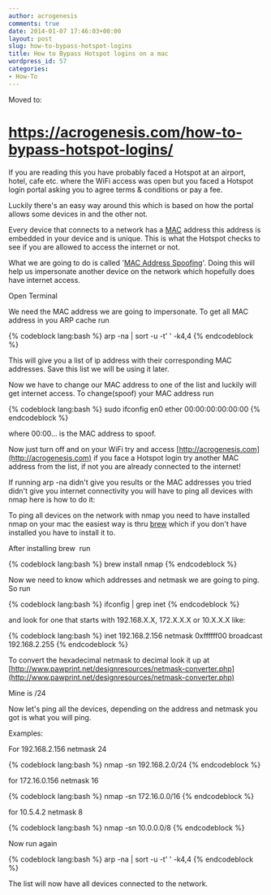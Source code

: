 ```yaml
---
author: acrogenesis
comments: true
date: 2014-01-07 17:46:03+00:00
layout: post
slug: how-to-bypass-hotspot-logins
title: How to Bypass Hotspot logins on a mac
wordpress_id: 57
categories:
- How-To
---
```


Moved to:
# https://acrogenesis.com/how-to-bypass-hotspot-logins/

If you are reading this you have probably faced a Hotspot at an airport, hotel, cafe etc. where the WiFi access was open but you faced a Hotspot login portal asking you to agree terms & conditions or pay a fee.

Luckily there's an easy way around this which is based on how the portal allows some devices in and the other not.

Every device that connects to a network has a [MAC](https://en.wikipedia.org/wiki/MAC_address) address this address is embedded in your device and is unique. This is what the Hotspot checks to see if you are allowed to access the internet or not.

What we are going to do is called '[MAC Address Spoofing](https://en.wikipedia.org/wiki/MAC_spoofing)'. Doing this will help us impersonate another device on the network which hopefully does have internet access.

Open Terminal

We need the MAC address we are going to impersonate. To get all MAC address in you ARP cache run


{% codeblock lang:bash %}
arp -na | sort -u -t' ' -k4,4
{% endcodeblock %}


This will give you a list of ip address with their corresponding MAC addresses. Save this list we will be using it later.

Now we have to change our MAC address to one of the list and luckily will get internet access. To change(spoof) your MAC address run


{% codeblock lang:bash %}
sudo ifconfig en0 ether 00:00:00:00:00:00
{% endcodeblock %}


where 00:00... is the MAC address to spoof.

Now just turn off and on your WiFi try and access [http://acrogenesis.com](http://acrogenesis.com) if you face a Hotspot login try another MAC address from the list, if not you are already connected to the internet!

If running arp -na didn't give you results or the MAC addresses you tried didn't give you internet connectivity you will have to ping all devices with nmap here is how to do it:

To ping all devices on the network with nmap you need to have installed nmap on your mac the easiest way is thru [brew](http://brew.sh/) which if you don't have installed you have to install it to.

After installing brew  run


{% codeblock lang:bash %}
brew install nmap
{% endcodeblock %}


Now we need to know which addresses and netmask we are going to ping. So run


{% codeblock lang:bash %}
ifconfig | grep inet
{% endcodeblock %}


and look for one that starts with 192.168.X.X, 172.X.X.X or 10.X.X.X like:


{% codeblock lang:bash %}
inet 192.168.2.156 netmask 0xffffff00 broadcast 192.168.2.255
{% endcodeblock %}


To convert the hexadecimal netmask to decimal look it up at [http://www.pawprint.net/designresources/netmask-converter.php](http://www.pawprint.net/designresources/netmask-converter.php)

Mine is /24

Now let's ping all the devices, depending on the address and netmask you got is what you will ping.

Examples:

For 192.168.2.156 netmask 24


{% codeblock lang:bash %}
nmap -sn 192.168.2.0/24
{% endcodeblock %}


for 172.16.0.156 netmask 16


{% codeblock lang:bash %}
nmap -sn 172.16.0.0/16
{% endcodeblock %}


for 10.5.4.2 netmask 8


{% codeblock lang:bash %}
nmap -sn 10.0.0.0/8
{% endcodeblock %}


Now run again


{% codeblock lang:bash %}
arp -na | sort -u -t' ' -k4,4
{% endcodeblock %}


The list will now have all devices connected to the network.
